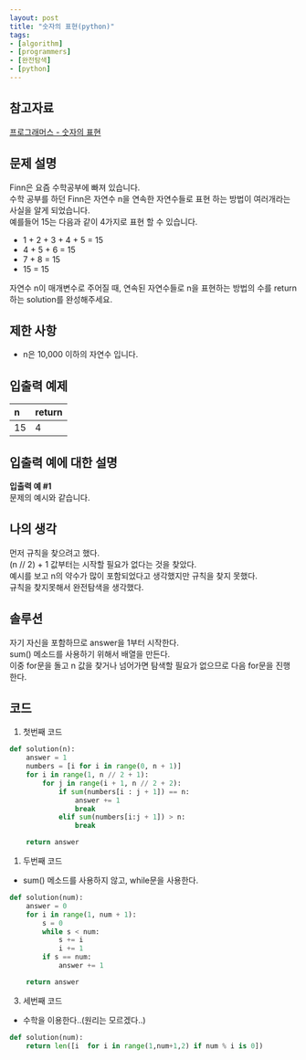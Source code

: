 ```yaml
---
layout: post
title: "숫자의 표현(python)"
tags:
- [algorithm]
- [programmers]
- [완전탐색]
- [python]
---
```


## 참고자료
[프로그래머스 - 숫자의 표현](https://programmers.co.kr/learn/courses/30/lessons/12924)

## 문제 설명
Finn은 요즘 수학공부에 빠져 있습니다.  
수학 공부를 하던 Finn은 자연수 n을 연속한 자연수들로 표현 하는 방법이 여러개라는 사실을 알게 되었습니다.  
예를들어 15는 다음과 같이 4가지로 표현 할 수 있습니다.  
  
- 1 + 2 + 3 + 4 + 5 = 15
- 4 + 5 + 6 = 15
- 7 + 8 = 15
- 15 = 15
  
자연수 n이 매개변수로 주어질 때, 연속된 자연수들로 n을 표현하는 방법의 수를 return하는 solution를 완성해주세요.


## 제한 사항
- n은 10,000 이하의 자연수 입니다.

## 입출력 예제

n | return  
:--- | :----
15 | 4

## 입출력 예에 대한 설명

**입출력 예 #1**  
문제의 예시와 같습니다.  
  
## 나의 생각

먼저 규칙을 찾으려고 했다.  
(n // 2) + 1 값부터는 시작할 필요가 없다는 것을 찾았다.  
예시를 보고 n의 약수가 많이 포함되었다고 생각했지만 규칙을 찾지 못했다.  
규칙을 찾지못해서 완전탐색을 생각했다.  

## 솔루션

자기 자신을 포함하므로 answer을 1부터 시작한다.  
sum() 메소드를 사용하기 위해서 배열을 만든다.  
이중 for문을 돌고 n 값을 찾거나 넘어가면 탐색할 필요가 없으므로 다음 for문을 진행한다.  

## 코드
1. 첫번째 코드
```python
def solution(n):
    answer = 1
    numbers = [i for i in range(0, n + 1)]
    for i in range(1, n // 2 + 1):
        for j in range(i + 1, n // 2 + 2):
            if sum(numbers[i : j + 1]) == n:
                answer += 1
                break
            elif sum(numbers[i:j + 1]) > n:
                break

    return answer
```
1. 두번째 코드  
- sum() 메소드를 사용하지 않고, while문을 사용한다.  
  
```python
def solution(num):
    answer = 0
    for i in range(1, num + 1):
        s = 0
        while s < num:
            s += i
            i += 1
        if s == num:
            answer += 1

    return answer
```
3. 세번째 코드
- 수학을 이용한다..(원리는 모르겠다..)

```python
def solution(num):
    return len([i  for i in range(1,num+1,2) if num % i is 0])
```